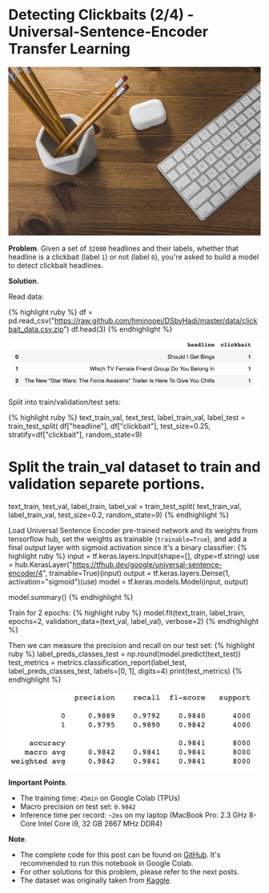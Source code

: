 # Detecting Clickbaits (2/4) - Universal-Sentence-Encoder Transfer Learning

![image info](/images/p1-header.jpg "by FreePhotos.cc")

**Problem**.
Given a set of `32000` headlines and their labels, whether that headline is a clickbait (label `1`) or 
not (label `0`), you're asked to build a model to detect clickbait headlines.

**Solution**.

Read data:

{% highlight ruby %}
df = pd.read_csv("https://raw.github.com/hminooei/DSbyHadi/master/data/clickbait_data.csv.zip")
df.head(3)
{% endhighlight %}

![image info](/images/head.png)

Split into train/validation/test sets:

{% highlight ruby %}
text_train_val, text_test, label_train_val, label_test = train_test_split(
    df["headline"], 
    df["clickbait"], 
    test_size=0.25, 
    stratify=df["clickbait"], 
    random_state=9)

# Split the train_val dataset to train and validation separete portions.
text_train, text_val, label_train, label_val = train_test_split(
    text_train_val,
    label_train_val, 
    test_size=0.2, 
    random_state=9)
{% endhighlight %}

Load Universal Sentence Encoder pre-trained network and its weights from 
tensorflow hub, set the weights as trainable (`trainable=True`), 
and add a final output layer with sigmoid activation since it's a binary 
classifier:
{% highlight ruby %}
input = tf.keras.layers.Input(shape=[], dtype=tf.string)
use = hub.KerasLayer("https://tfhub.dev/google/universal-sentence-encoder/4", trainable=True)(input)
output = tf.keras.layers.Dense(1, activation="sigmoid")(use)
model = tf.keras.models.Model(input, output)

model.summary()
{% endhighlight %}

Train for 2 epochs:
{% highlight ruby %}
model.fit(text_train, 
          label_train,
          epochs=2,
          validation_data=(text_val, label_val),
          verbose=2)
{% endhighlight %}

Then we can measure the precision and recall on our test set:
{% highlight ruby %}
label_preds_classes_test = np.round(model.predict(text_test))
test_metrics = metrics.classification_report(label_test, label_preds_classes_test, labels=[0, 1], digits=4)
print(test_metrics)
{% endhighlight %}

![image info](/images/TL-kpis.png)

**Important Points**.
- The training time: `45min` on Google Colab (TPUs)
- Macro precision on test set: `0.9842`
- Inference time per record: `~2ms` on my laptop (MacBook Pro: 2.3 GHz 8-Core Intel Core i9, 32 GB 2667 MHz DDR4)


**Note**.
- The complete code for this post can be found on [GitHub](https://github.com/hminooei/DSbyHadi/blob/master/blog/clickbait_transfer_learning.ipynb).
It's recommended to run this notebook in Google Colab.
- For other solutions for this problem, please refer to the next posts.
- The dataset was originally taken from [Kaggle](https://www.kaggle.com/amananandrai/clickbait-dataset). 
